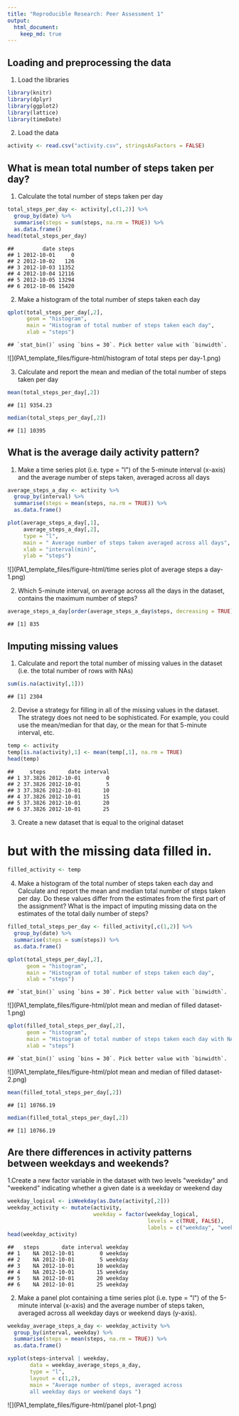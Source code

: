 ```yaml
---
title: "Reproducible Research: Peer Assessment 1"
output: 
  html_document:
    keep_md: true
---
```



## Loading and preprocessing the data
1. Load the libraries

```r
library(knitr)
library(dplyr)
library(ggplot2)
library(lattice)
library(timeDate)
```

2. Load the data

```r
activity <- read.csv("activity.csv", stringsAsFactors = FALSE)
```


## What is mean total number of steps taken per day?
1. Calculate the total number of steps taken per day

```r
total_steps_per_day <- activity[,c(1,2)] %>% 
  group_by(date) %>%
  summarise(steps = sum(steps, na.rm = TRUE)) %>%
  as.data.frame()
head(total_steps_per_day)
```

```
##         date steps
## 1 2012-10-01     0
## 2 2012-10-02   126
## 3 2012-10-03 11352
## 4 2012-10-04 12116
## 5 2012-10-05 13294
## 6 2012-10-06 15420
```

2. Make a histogram of the total number of steps taken each day

```r
qplot(total_steps_per_day[,2], 
      geom = "histogram",
      main = "Histogram of total number of steps taken each day",
      xlab = "steps")
```

```
## `stat_bin()` using `bins = 30`. Pick better value with `binwidth`.
```

![](PA1_template_files/figure-html/histogram of total steps per day-1.png)<!-- -->

3. Calculate and report the mean and median of the total number of steps taken per day

```r
mean(total_steps_per_day[,2])
```

```
## [1] 9354.23
```

```r
median(total_steps_per_day[,2])
```

```
## [1] 10395
```

## What is the average daily activity pattern?
1. Make a time series plot (i.e. type = "l") of the 5-minute interval (x-axis) and 
the average number of steps taken, averaged across all days 

```r
average_steps_a_day <- activity %>% 
  group_by(interval) %>%
  summarise(steps = mean(steps, na.rm = TRUE)) %>%
  as.data.frame()

plot(average_steps_a_day[,1],
     average_steps_a_day[,2],
     type = "l",
     main = " Average number of steps taken averaged across all days",
     xlab = "interval(min)",
     ylab = "steps")
```

![](PA1_template_files/figure-html/time series plot of average steps a day-1.png)<!-- -->

2. Which 5-minute interval, on average across all the days in the dataset, 
contains the maximum number of steps?

```r
average_steps_a_day[order(average_steps_a_day$steps, decreasing = TRUE),][1,1]
```

```
## [1] 835
```

## Imputing missing values
1. Calculate and report the total number of missing values in the dataset
(i.e. the total number of rows with NAs)

```r
sum(is.na(activity[,1]))
```

```
## [1] 2304
```

2. Devise a strategy for filling in all of the missing values in the dataset.
The strategy does not need to be sophisticated. For example, you could use 
the mean/median for that day, or the mean for that 5-minute interval, etc.

```r
temp <- activity
temp[is.na(activity),1] <- mean(temp[,1], na.rm = TRUE)
head(temp)
```

```
##     steps       date interval
## 1 37.3826 2012-10-01        0
## 2 37.3826 2012-10-01        5
## 3 37.3826 2012-10-01       10
## 4 37.3826 2012-10-01       15
## 5 37.3826 2012-10-01       20
## 6 37.3826 2012-10-01       25
```

3. Create a new dataset that is equal to the original dataset
# but with the missing data filled in.

```r
filled_activity <- temp
```

4. Make a histogram of the total number of steps taken each day and 
Calculate and report the mean and median total number of steps taken
per day. Do these values differ from the estimates from the first part 
of the assignment? What is the impact of imputing missing data on 
the estimates of the total daily number of steps?

```r
filled_total_steps_per_day <- filled_activity[,c(1,2)] %>% 
  group_by(date) %>%
  summarise(steps = sum(steps)) %>%
  as.data.frame()

qplot(total_steps_per_day[,2], 
      geom = "histogram",
      main = "Histogram of total number of steps taken each day",
      xlab = "steps")
```

```
## `stat_bin()` using `bins = 30`. Pick better value with `binwidth`.
```

![](PA1_template_files/figure-html/plot mean and median of filled dataset-1.png)<!-- -->

```r
qplot(filled_total_steps_per_day[,2], 
      geom = "histogram",
      main = "Histogram of total number of steps taken each day with NA overwritten",
      xlab = "steps")
```

```
## `stat_bin()` using `bins = 30`. Pick better value with `binwidth`.
```

![](PA1_template_files/figure-html/plot mean and median of filled dataset-2.png)<!-- -->

```r
mean(filled_total_steps_per_day[,2])
```

```
## [1] 10766.19
```

```r
median(filled_total_steps_per_day[,2])
```

```
## [1] 10766.19
```

## Are there differences in activity patterns between weekdays and weekends?
1.Create a new factor variable in the dataset with two levels "weekday" 
and "weekend" indicating whether a given date is a weekday or weekend day

```r
weekday_logical <- isWeekday(as.Date(activity[,2]))
weekday_activity <- mutate(activity, 
                           weekday = factor(weekday_logical, 
                                            levels = c(TRUE, FALSE), 
                                            labels = c("weekday", "weekend")))
head(weekday_activity)
```

```
##   steps       date interval weekday
## 1    NA 2012-10-01        0 weekday
## 2    NA 2012-10-01        5 weekday
## 3    NA 2012-10-01       10 weekday
## 4    NA 2012-10-01       15 weekday
## 5    NA 2012-10-01       20 weekday
## 6    NA 2012-10-01       25 weekday
```

2. Make a panel plot containing a time series plot (i.e. type = "l") of the 
5-minute interval (x-axis) and the average number of steps taken, averaged
across all weekday days or weekend days (y-axis). 

```r
weekday_average_steps_a_day <- weekday_activity %>% 
  group_by(interval, weekday) %>%
  summarise(steps = mean(steps, na.rm = TRUE)) %>%
  as.data.frame()

xyplot(steps~interval | weekday, 
       data = weekday_average_steps_a_day, 
       type = "l", 
       layout = c(1,2),
       main = "Average number of steps, averaged across 
       all weekday days or weekend days ")
```

![](PA1_template_files/figure-html/panel plot-1.png)<!-- -->
